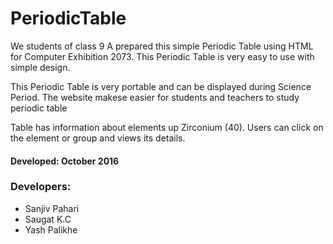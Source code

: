 # PeriodicTable

We students of class 9 A prepared this simple Periodic Table using HTML for Computer Exhibition 2073. This Periodic Table is very easy to use with simple design.

This Periodic Table is very portable and can be displayed during Science Period. 
The website makese easier for students and teachers to study periodic table

Table has information about elements up Zirconium (40). Users can click on the element or group and views its details. 


#### Developed: October 2016

### Developers:

- Sanjiv Pahari
- Saugat K.C 
- Yash Palikhe


